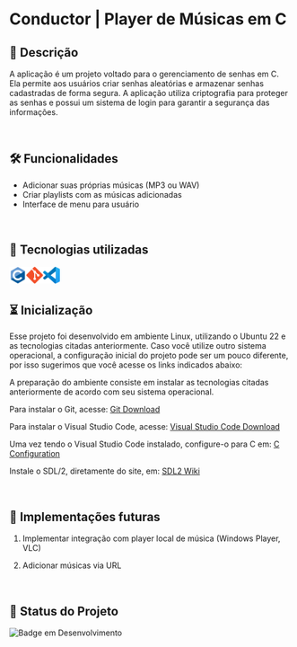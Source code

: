 # Conductor | Player de Músicas em C

## 📖  Descrição

A aplicação é um projeto voltado para o gerenciamento de senhas em C. Ela permite aos usuários criar senhas aleatórias e armazenar senhas cadastradas de forma segura. A aplicação utiliza criptografia para proteger as senhas e possui um sistema de login para garantir a segurança das informações.

<br/>

## 🛠️ Funcionalidades

- Adicionar suas próprias músicas (MP3 ou WAV)
- Criar playlists com as músicas adicionadas
- Interface de menu para usuário
<br/>

## 📡 Tecnologias utilizadas 
<div align="center"> 
<img align="left" alt="C" height="30" width="30" src="https://raw.githubusercontent.com/devicons/devicon/master/icons/c/c-original.svg">
<img align="left" alt="git" height="30" width="30" src="https://raw.githubusercontent.com/devicons/devicon/master/icons/git/git-original.svg">
<img align="left" alt="vscode" height="30" width="30" src="https://raw.githubusercontent.com/devicons/devicon/master/icons/vscode/vscode-original.svg">

</div>
<br/><br/>

## ⏳ Inicialização

Esse projeto foi desenvolvido em ambiente Linux, utilizando o Ubuntu 22 e as tecnologias citadas anteriormente. Caso você utilize outro sistema operacional, a configuração inicial do projeto pode ser um pouco diferente, por isso sugerimos que você acesse os links indicados abaixo:

A preparação do ambiente consiste em instalar as tecnologias citadas anteriormente de acordo com seu sistema operacional.

Para instalar o Git, acesse: [Git Download](https://github.com/git-guides/install-git)

Para instalar o Visual Studio Code, acesse: [Visual Studio Code Download](https://code.visualstudio.com/download)

Uma vez tendo o Visual Studio Code instalado, configure-o para C em: [C Configuration](https://learn.microsoft.com/pt-br/cpp/build/vscpp-step-0-installation?view=msvc-170)

Instale o SDL/2, diretamente do site, em: [SDL2 Wiki](https://wiki.libsdl.org/SDL2/Installation)

<br/>

## 🔮 Implementações futuras
1. Implementar integração com player local de música (Windows Player, VLC)

2. Adicionar músicas via URL

<br/>

## 🔎 Status do Projeto

![Badge em Desenvolvimento](https://img.shields.io/badge/Status-Em%20Desenvolvimento-green)

<br/>
